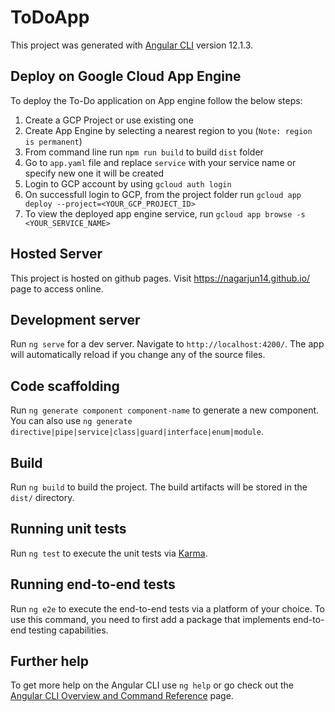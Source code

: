 # ToDoApp

This project was generated with [Angular CLI](https://github.com/angular/angular-cli) version 12.1.3.

## Deploy on Google Cloud App Engine

To deploy the To-Do application on App engine follow the below steps:

1. Create a GCP Project or use existing one
2. Create App Engine by selecting a nearest region to you (`Note: region is permanent`)
3. From command line run `npm run build` to build `dist` folder
4. Go to `app.yaml` file and replace `service` with your service name or specify new one it will be created
5. Login to GCP account by using  `gcloud auth login`
6. On successfull login to GCP, from the project folder run `gcloud app deploy --project=<YOUR_GCP_PROJECT_ID>`
7. To view the deployed app engine service, run `gcloud app browse -s <YOUR_SERVICE_NAME>`

## Hosted Server

This project is hosted on github pages. Visit https://nagarjun14.github.io/ page to access online.

## Development server

Run `ng serve` for a dev server. Navigate to `http://localhost:4200/`. The app will automatically reload if you change any of the source files.

## Code scaffolding

Run `ng generate component component-name` to generate a new component. You can also use `ng generate directive|pipe|service|class|guard|interface|enum|module`.

## Build

Run `ng build` to build the project. The build artifacts will be stored in the `dist/` directory.

## Running unit tests

Run `ng test` to execute the unit tests via [Karma](https://karma-runner.github.io).

## Running end-to-end tests

Run `ng e2e` to execute the end-to-end tests via a platform of your choice. To use this command, you need to first add a package that implements end-to-end testing capabilities.

## Further help

To get more help on the Angular CLI use `ng help` or go check out the [Angular CLI Overview and Command Reference](https://angular.io/cli) page.
